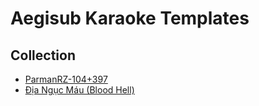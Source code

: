 # Aegisub Karaoke Templates
 
## Collection

+ [ParmanRZ-104+397](ParmanRZ)
+ [Địa Ngục Máu (Blood Hell)](DiaNgucMau)
